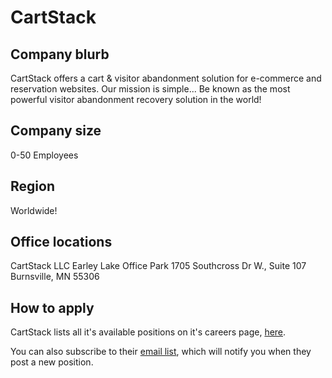 # CartStack

## Company blurb

CartStack offers a cart & visitor abandonment solution for e-commerce and reservation websites. Our mission is simple... Be known as the most powerful visitor abandonment recovery solution in the world!

## Company size

0-50 Employees

## Region

Worldwide!

## Office locations

CartStack LLC
Earley Lake Office Park
1705 Southcross Dr W., Suite 107
Burnsville, MN 55306

## How to apply

CartStack lists all it's available positions on it's careers page, [here](https://www.cartstack.com/careers/).

You can also subscribe to their [email list](https://www.cartstack.com/careers/get-notified/), which will notify you when they post a new position.
